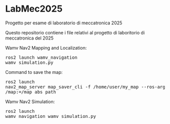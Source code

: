 # LabMec2025
Progetto per esame di laboratorio di meccatronica 2025

Questo repositorio contiene i file relativi al progetto di laboritorio di meccatronica del 2025

Wamv Nav2 Mapping and Localization: <pre>ros2 launch wamv_navigation wamv_simulation.py</pre>
Command to save the map:<pre>ros2 launch nav2_map_server map_saver_cli -f /home/user/my_map --ros-args -r /map:=/map_abs_path</pre>
Wamv Nav2 Simulation: <pre>ros2 launch wamv_navigation wamv_simulation.py</pre>


